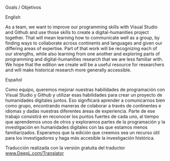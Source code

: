 Goals / Objetivos


English


As a team, we want to improve our programming skills with Visual Studio and Github and use those skills to create a digital-humanities project together. That will mean learning how to communicate well as a group, by finding ways to collaborate across continents and languages and given our differing areas of expertise. Part of that work will be recognizing each of our strengths, while also learning from one another and exploring parts of programming and digital-humanities research that we are less familiar with. We hope that the edition we create will be a useful resource for researchers and will make historical research more generally accessible.
 
Español


Como equipo, queremos mejorar nuestras habilidades de programación con Visual Studio y Github y utilizar esas habilidades para crear un proyecto de humanidades digitales juntos. Eso significará aprender a comunicarnos bien como grupo, encontrando maneras de colaborar a través de continentes e idiomas y dadas nuestras diferentes áreas de experiencia. Parte de ese trabajo consistirá en reconocer los puntos fuertes de cada uno, al tiempo que aprendemos unos de otros y exploramos partes de la programación y la investigación en humanidades digitales con las que estamos menos familiarizados. Esperamos que la edición que creemos sea un recurso útil para los investigadores y haga más accesible la investigación histórica.


Traducción realizada con la versión gratuita del traductor www.DeepL.com/Translator
